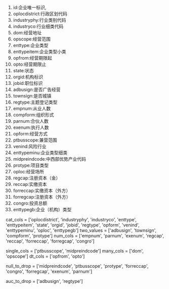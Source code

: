 1. id:企业唯一标识,
2. oplocdistrict:行政区划代码
3. industryphy:行业类别代码
4. industryco:行业细类代码
5. dom:经营地址
6. opscope:经营范围
7. enttype:企业类型
8. enttypeitem:企业类型小类
9. opfrom:经营期限起
10. opto:经营期限止
11. state:状态
12. orgid:机构标识
13. jobid:职位标识
14. adbusign:是否广告经营
15. townsign:是否城镇
16. regtype:主题登记类型
17. empnum:从业人数
18. compform:组织形式
19. parnum:合伙人数
20. exenum:执行人数
21. opform:经营方式
22. ptbusscope:兼营范围
23. venind:风险行业
24. enttypeminu:企业类型细类
25. midpreindcode:中西部优势产业代码
26. protype:项目类型
27. oploc:经营场所
28. regcap:注册资本（金）
29. reccap:实缴资本
30. forreccap:实缴资本（外方）
31. forregcap:注册资本（外方）
32. congro:投资总额
33. enttypegb:企业（机构）类型


cat_cols = ['oplocdistrict', 'industryphy', 'industryco', 'enttype', 'enttypeitem', 'state', 'orgid', 'jobid', 'regtype', 'opform', 'venind', 'enttypeminu', 'oploc', 'enttypegb']
two_values = ['adbusign', 'townsign', 'compform', 'protype']
num_cols = ['empnum', 'parnum', 'exenum', 'regcap', 'reccap', 'forreccap', 'forregcap', 'congro']

single_cols = ['ptbusscope', 'midpreindcode']
many_cols = ['dom', 'opscope']
dt_cols = ['opfrom', 'opto']

null_to_drop = ['midpreindcode', 'ptbusscope', 'protype', 'forreccap', 'congro', 'forregcap', 'exenum', 'parnum']

auc_to_drop = ['adbusign', 'regtype']
